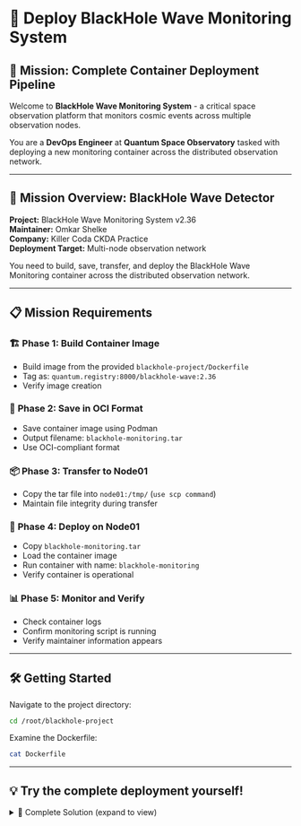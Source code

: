 # 🌌 Deploy BlackHole Wave Monitoring System

## 🎯 **Mission: Complete Container Deployment Pipeline**

Welcome to **BlackHole Wave Monitoring System** - a critical space observation platform that monitors cosmic events across multiple observation nodes.

You are a **DevOps Engineer** at **Quantum Space Observatory** tasked with deploying a new monitoring container across the distributed observation network.

---

## 🌌 **Mission Overview: BlackHole Wave Detector**

**Project:** BlackHole Wave Monitoring System v2.36  
**Maintainer:** Omkar Shelke  
**Company:** Killer Coda CKDA Practice  
**Deployment Target:** Multi-node observation network  


You need to build, save, transfer, and deploy the BlackHole Wave Monitoring container across the distributed observation network.

---

## 📋 **Mission Requirements**

### 🏗️ **Phase 1: Build Container Image**
- Build image from the provided `blackhole-project/Dockerfile`
- Tag as: `quantum.registry:8000/blackhole-wave:2.36`
- Verify image creation

### 💾 **Phase 2: Save in OCI Format**  
- Save container image using Podman
- Output filename: `blackhole-monitoring.tar`
- Use OCI-compliant format

### 📦 **Phase 3: Transfer to Node01**
- Copy the tar file into `node01:/tmp/` (`use scp command`)
- Maintain file integrity during transfer

### 🚀 **Phase 4: Deploy on Node01**
- Copy `blackhole-monitoring.tar` 
- Load the container image
- Run container with name: `blackhole-monitoring`
- Verify container is operational

### 📊 **Phase 5: Monitor and Verify**
- Check container logs
- Confirm monitoring script is running
- Verify maintainer information appears

---

## 🛠️ **Getting Started**

Navigate to the project directory:
```bash
cd /root/blackhole-project
```

Examine the Dockerfile:
```bash
cat Dockerfile
```

---

## 💡 **Try the complete deployment yourself!**

<details><summary>🚀 Complete Solution (expand to view)</summary>

### **Phase 1: Build the Container Image**

Navigate to project directory and build:
```bash
cd /root/blackhole-project

# Build the container image
podman build -t quantum.registry:8000/blackhole-wave:2.36 .
```

Verify the image was built:
```bash
podman images | grep blackhole-wave
```

### **Phase 2: Save Image in OCI Format**

Save the image as a tar archive:
```bash
podman save -o blackhole-monitoring.tar quantum.registry:8000/blackhole-wave:2.36
```

Verify the archive was created:
```bash
ls -lh blackhole-monitoring.tar
```

### **Phase 3: Transfer to Node01**

Copy the tar file to node01:
```bash
scp blackhole-monitoring.tar node01:/tmp/
```

Verify the file exists on node01:
```bash
ssh node01 "ls -lh /tmp/blackhole-monitoring.tar"
```

### **Phase 4: Load and Run Container on Node01**

Load the container image on node01:
```bash
ssh node01 "podman load -i /tmp/blackhole-monitoring.tar"
```

Verify the image was loaded:
```bash
ssh node01 "podman images | grep blackhole-wave"
```

Run the container:
```bash
ssh node01 "podman run -d --name blackhole-monitoring quantum.registry:8000/blackhole-wave:2.36"
```

### **Phase 5: Verify Deployment**

Check container status:
```bash
ssh node01 "podman ps | grep blackhole-monitoring"
```

Check container logs (you should see the monitoring output):
```bash
ssh node01 "podman logs blackhole-monitoring"
```

Monitor logs in real-time (optional):
```bash
ssh node01 "podman logs -f blackhole-monitoring"
```

Expected log output should show:
- Container startup message
- Maintainer: Omkar Shelke - Killer Coda CKDA Practice
- Incrementing counter every 10 seconds
- Timestamp for each log entry

### **Phase 6: Additional Verification Commands**

Check container details:
```bash
ssh node01 "podman inspect blackhole-monitoring"
```

View container resource usage:
```bash
ssh node01 "podman stats blackhole-monitoring --no-stream"
```

Check exposed ports:
```bash
ssh node01 "podman port blackhole-monitoring"
```

---

### **🔧 Troubleshooting Tips**

If the container fails to start:
```bash
# Check container exit status
ssh node01 "podman ps -a | grep blackhole-monitoring"

# View detailed logs
ssh node01 "podman logs blackhole-monitoring"

# Inspect container configuration
ssh node01 "podman inspect blackhole-monitoring"
```

If the image build fails:
```bash
# Check Dockerfile syntax
cat Dockerfile

# Build with verbose output
podman build -t quantum.registry:8000/blackhole-wave:2.36 . --log-level debug
```

---

### **✅ Success Criteria**

Your deployment is successful when:
- ✅ Container image built successfully  
- ✅ Image saved as blackhole-monitoring.tar
- ✅ File transferred to node01 
- ✅ Container running on node01 with name "blackhole-monitoring"
- ✅ Logs show monitoring script output
- ✅ Maintainer information visible in logs
- ✅ Counter incrementing every 10 seconds

</details>

